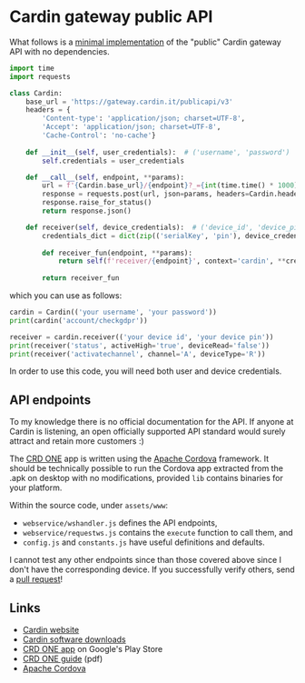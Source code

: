# Cardin gateway public API
What follows is a [minimal implementation](https://github.com/r1cc4rdo/cardin/blob/main/cardin.py) of the "public" Cardin gateway API with no dependencies.
``` python
import time
import requests

class Cardin:    
    base_url = 'https://gateway.cardin.it/publicapi/v3'
    headers = {
        'Content-type': 'application/json; charset=UTF-8',
        'Accept': 'application/json; charset=UTF-8',
        'Cache-Control': 'no-cache'}
    
    def __init__(self, user_credentials):  # ('username', 'password')
        self.credentials = user_credentials

    def __call__(self, endpoint, **params):
        url = f'{Cardin.base_url}/{endpoint}?_={int(time.time() * 1000)}'
        response = requests.post(url, json=params, headers=Cardin.headers, auth=self.credentials, timeout=120)
        response.raise_for_status()
        return response.json()

    def receiver(self, device_credentials):  # ('device_id', 'device_pin')
        credentials_dict = dict(zip(('serialKey', 'pin'), device_credentials))
        
        def receiver_fun(endpoint, **params):
            return self(f'receiver/{endpoint}', context='cardin', **credentials_dict, **params)
        
        return receiver_fun
```
which you can use as follows:
``` python
cardin = Cardin(('your username', 'your password'))
print(cardin('account/checkgdpr'))
```
``` python
receiver = cardin.receiver(('your device id', 'your device pin'))
print(receiver('status', activeHigh='true', deviceRead='false'))
print(receiver('activatechannel', channel='A', deviceType='R'))
```
In order to use this code, you will need both user and device credentials.

## API endpoints
To my knowledge there is no official documentation for the API. If anyone at Cardin is listening, an open officially supported API standard would surely attract and retain more customers :)

The [CRD ONE](https://play.google.com/store/apps/details?id=it.cardin.cardinremotecontrol) app is written using the [Apache Cordova](https://cordova.apache.org/) framework.
It should be technically possible to run the Cordova app extracted from the .apk on desktop with no modifications, provided ```lib``` contains binaries for your platform.

Within the source code, under ```assets/www```:
* ```webservice/wshandler.js``` defines the API endpoints,
* ```webservice/requestws.js``` contains the ```execute``` function to call them, and
* ```config.js``` and ```constants.js``` have useful definitions and defaults.

I cannot test any other endpoints since than those covered above since I don't have the corresponding device. If you successfully verify others, send a [pull request](https://github.com/r1cc4rdo/cardin/pulls)!

## Links
* [Cardin website](https://www.cardin.it)
* [Cardin software downloads](https://www.cardin.it/it/assistenza/software-download)
* [CRD ONE app](https://play.google.com/store/apps/details?id=it.cardin.cardinremotecontrol) on Google's Play Store
* [CRD ONE guide](https://gateway.cardin.it/public/files/crdone-guide.pdf) (pdf)
* [Apache Cordova](https://cordova.apache.org/)
